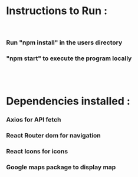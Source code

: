 <h1>Instructions to Run :</h1>
<br/>
<h3>Run "npm install" in the users directory</h3>
<h3>"npm start" to execute the program locally</h3>
<br/>
<br/>
<h1>Dependencies installed :</h1>
<h3>Axios for API fetch</h3>
<h3>React Router dom for navigation</h3>
<h3>React Icons for icons</h3>
<h3>Google maps package to display map</h3>


